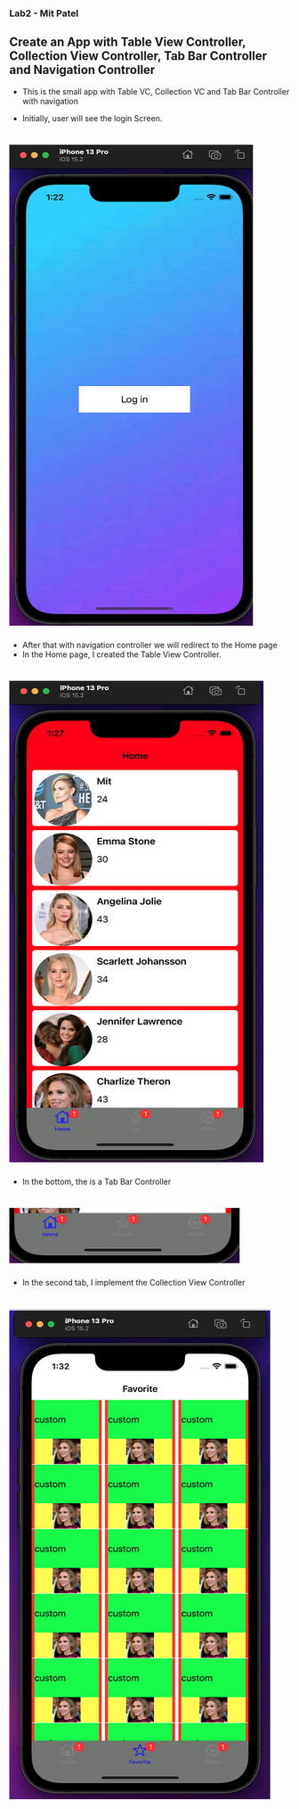 ### Lab2 - Mit Patel

## Create an App with Table View Controller, Collection View Controller, Tab Bar Controller and Navigation Controller

+ This is the small app with Table VC, Collection VC and Tab Bar Controller with navigation

+ Initially, user will see the login Screen.
 # ![](login.PNG)

+ After that with navigation controller we will redirect to the Home page
+ In the Home page, I created the Table View Controller.
 # ![](Home.PNG)

+ In the bottom, the is a Tab Bar Controller
 # ![](Tabbar.PNG)

+ In the second tab, I implement the Collection View Controller
 # ![](CollectionVC.PNG)